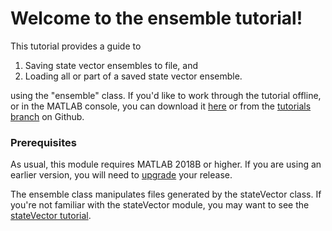 # Welcome to the ensemble tutorial!

This tutorial provides a guide to
1. Saving state vector ensembles to file, and
2. Loading all or part of a saved state vector ensemble.

using the "ensemble" class. If you'd like to work through the tutorial offline, or in the MATLAB console, you can download it <a href="ensemble-tutorial.zip" download>here</a> or from the [tutorials branch](https://github.com/JonKing93/DASH/tree/Tutorials) on Github.

### Prerequisites

As usual, this module requires MATLAB 2018B or higher. If you are using an earlier version, you will need to [upgrade](https://www.mathworks.com/help/install/ug/upgrade-matlab-release.html) your release.

The ensemble class manipulates files generated by the stateVector class. If you're not familiar with the stateVector module, you may want to see the [stateVector tutorial](../stateVector).
